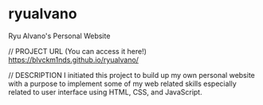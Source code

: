 # ryualvano
Ryu Alvano's Personal Website

// PROJECT URL (You can access it here!)
https://blvckm1nds.github.io/ryualvano/

// DESCRIPTION
I initiated this project to build up my own personal website with a purpose to implement some of my web related skills especially related to user interface using HTML, CSS, and JavaScript.
